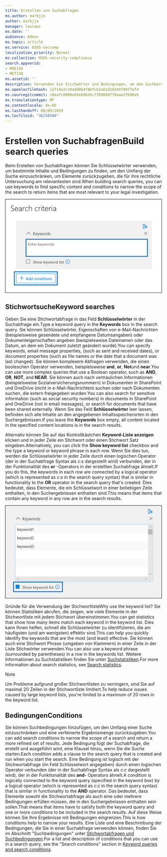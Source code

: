 ```yaml
---
title: Erstellen von Suchabfragen
ms.author: markjjo
author: markjjo
manager: laurawi
ms.date: ''
audience: Admin
ms.topic: article
ms.service: O365-seccomp
localization_priority: Normal
ms.collection: M365-security-compliance
search.appverid:
- MOE150
- MET150
ms.assetid: ''
description: Verwenden Sie Stichwörter und Bedingungen, um den Suchbereich bei der Suche nach Daten einzuschränken, wenn Sie die erweiterte eDiscovery in Microsoft 365 verwenden.
ms.openlocfilehash: 12f14e2c194dd8b4f8bfcb2a61d19244f8977ef4
ms.sourcegitcommit: c8ea7c0900e69e69bd5c735960df70aae27690a5
ms.translationtype: MT
ms.contentlocale: de-DE
ms.lasthandoff: 08/09/2019
ms.locfileid: "36258588"
---
```

# <a name="build-search-queries"></a><span data-ttu-id="f9021-103">Erstellen von Suchabfragen</span><span class="sxs-lookup"><span data-stu-id="f9021-103">Build search queries</span></span>

<span data-ttu-id="f9021-104">Beim Erstellen von Suchabfragen können Sie Schlüsselwörter verwenden, um bestimmte Inhalte und Bedingungen zu finden, um den Umfang der Suche einzuschränken, um Elemente zurückzugeben, die für ihre rechtliche Untersuchung am relevantesten sind.</span><span class="sxs-lookup"><span data-stu-id="f9021-104">When building search queries, you can use keywords to find specific content and conditions to narrow the scope of the search to return items that are most relevant to your legal investigation.</span></span>

![Verwenden von Stichwörtern und Bedingungen zum Einschränken der Ergebnisse einer Suche](../media/SearchQueryBox.png)

## <a name="keyword-searches"></a><span data-ttu-id="f9021-106">Stichwortsuche</span><span class="sxs-lookup"><span data-stu-id="f9021-106">Keyword searches</span></span>

<span data-ttu-id="f9021-107">Geben Sie eine Stichwortabfrage in das Feld **Schlüsselwörter** in der Suchabfrage ein.</span><span class="sxs-lookup"><span data-stu-id="f9021-107">Type a keyword query in the **Keywords** box in the search query.</span></span> <span data-ttu-id="f9021-108">Sie können Schlüsselwörter, Eigenschaften von e-Mail-Nachrichten (beispielsweise gesendete und empfangene Datumsangaben) oder Dokumenteigenschaften angeben (beispielsweise Dateinamen oder das Datum, an dem ein Dokument zuletzt geändert wurde).</span><span class="sxs-lookup"><span data-stu-id="f9021-108">You can specify keywords, email message properties, (such as sent and received dates), or document properties (such as file names or the date that a document was last changed).</span></span> <span data-ttu-id="f9021-109">Sie können komplexere Abfragen verwenden, die einen booleschen Operator verwenden, beispielsweise **and**, **or**, **Not**und **near**.</span><span class="sxs-lookup"><span data-stu-id="f9021-109">You can use more complex queries that use a Boolean operator, such as **AND**, **OR**, **NOT**, and **NEAR**.</span></span> <span data-ttu-id="f9021-110">Sie können auch nach vertraulichen Informationen (beispielsweise Sozialversicherungsnummern) in Dokumenten in SharePoint und OneDrive (nicht in e-Mail-Nachrichten) suchen oder nach Dokumenten suchen, die extern freigegeben wurden.</span><span class="sxs-lookup"><span data-stu-id="f9021-110">You can also search for sensitive information (such as social security numbers) in documents in SharePoint and OneDrive (not in email messages), or search for documents that have been shared externally.</span></span> <span data-ttu-id="f9021-111">Wenn Sie das Feld **Schlüsselwörter** leer lassen, befinden sich alle Inhalte an den angegebenen Inhaltsspeicherorten in den Suchergebnissen.</span><span class="sxs-lookup"><span data-stu-id="f9021-111">If you leave the **Keywords** box empty, all content located in the specified content locations is in the search results.</span></span>
    
<span data-ttu-id="f9021-112">Alternativ können Sie auf das Kontrollkästchen **Keyword-Liste anzeigen** klicken und in jeder Zeile ein Stichwort oder einen Stichwort Satz eingeben.</span><span class="sxs-lookup"><span data-stu-id="f9021-112">Alternatively, you can click the **Show keyword list** checkbox and the type a keyword or keyword phrase in each row.</span></span> <span data-ttu-id="f9021-113">Wenn Sie dies tun, werden die Schlüsselwörter in jeder Zeile durch einen logischen Operator (der in der Suchabfrage Syntax als *c:s* dargestellt wird) verbunden, der in der Funktionalität des **or** -Operators in der erstellten Suchabfrage ähnelt.</span><span class="sxs-lookup"><span data-stu-id="f9021-113">If you do this, the keywords in each row are connected by a logical operator (which is represented as *c:s* in the search query syntax) that is similar in functionality to the **OR** operator in the search query that's created.</span></span> <span data-ttu-id="f9021-114">Dies bedeutet, dass Elemente, die ein Schlüsselwort in einer beliebigen Zeile enthalten, in den Suchergebnissen enthalten sind.</span><span class="sxs-lookup"><span data-stu-id="f9021-114">This means that items that contain any keyword in any row are in the search results.</span></span>

![Verwenden der Stichwortliste zum Abrufen von Statistiken zu jedem Stichwort in der Abfrage](../media/KeywordListSearch.png)

<span data-ttu-id="f9021-116">Gründe für die Verwendung der Stichwortliste</span><span class="sxs-lookup"><span data-stu-id="f9021-116">Why use the keyword list?</span></span> <span data-ttu-id="f9021-117">Sie können Statistiken abrufen, die zeigen, wie viele Elemente in der Stichwortliste mit jedem Stichwort übereinstimmen.</span><span class="sxs-lookup"><span data-stu-id="f9021-117">You can get statistics that show how many items match each keyword in the keyword list.</span></span> <span data-ttu-id="f9021-118">Dies kann Ihnen helfen, schnell die Schlüsselwörter zu identifizieren, die am häufigsten (und am wenigsten) effektiv sind.</span><span class="sxs-lookup"><span data-stu-id="f9021-118">This can help you quickly identify the keywords that are the most (and least) effective.</span></span> <span data-ttu-id="f9021-119">Sie können auch eine Stichwort Phrase (umgeben von Klammern) in einer Zeile in der Liste Stichwörter verwenden.</span><span class="sxs-lookup"><span data-stu-id="f9021-119">You can also use a keyword phrase (surrounded by parentheses) in a row in the keywords list.</span></span> <span data-ttu-id="f9021-120">Weitere Informationen zu Suchstatistiken finden Sie unter [Suchstatistiken](search-statistics.md).</span><span class="sxs-lookup"><span data-stu-id="f9021-120">For more information about search statistics, see [Search statistics](search-statistics.md).</span></span>

> [!NOTE]
> <span data-ttu-id="f9021-121">Um Probleme aufgrund großer Stichwortlisten zu verringern, sind Sie auf maximal 20 Zeilen in der Stichwortliste limitiert.</span><span class="sxs-lookup"><span data-stu-id="f9021-121">To help reduce issues caused by large keyword lists, you're limited to a maximum of 20 rows in the keyword list.</span></span>

## <a name="conditions"></a><span data-ttu-id="f9021-122">Bedingungen</span><span class="sxs-lookup"><span data-stu-id="f9021-122">Conditions</span></span>
    
<span data-ttu-id="f9021-123">Sie können Suchbedingungen hinzufügen, um den Umfang einer Suche einzuschränken und eine verfeinerte Ergebnismenge zurückzugeben.</span><span class="sxs-lookup"><span data-stu-id="f9021-123">You can add search conditions to narrow the scope of a search and return a more refined set of results.</span></span> <span data-ttu-id="f9021-124">Jede Bedingung fügt der Suchabfrage, die erstellt und ausgeführt wird, eine Klausel hinzu, wenn Sie die Suche starten.</span><span class="sxs-lookup"><span data-stu-id="f9021-124">Each condition adds a clause to the search query that is created and run when you start the search.</span></span> <span data-ttu-id="f9021-125">Eine Bedingung ist logisch mit der Stichwortabfrage (im Feld Schlüsselwort angegeben) durch einen logischen Operator verbunden (der in der Suchabfrage Syntax als *c:c* dargestellt wird), der in der Funktionalität des **and-** Operators ähnelt.</span><span class="sxs-lookup"><span data-stu-id="f9021-125">A condition is logically connected to the keyword query (specified in the keyword box) by a logical operator (which is represented as *c:c* in the search query syntax) that is similar in functionality to the **AND** operator.</span></span> <span data-ttu-id="f9021-126">Das bedeutet, dass Elemente sowohl die Stichwortabfrage als auch eine oder mehrere Bedingungen erfüllen müssen, die in den Suchergebnissen enthalten sein sollen.</span><span class="sxs-lookup"><span data-stu-id="f9021-126">That means that items have to satisfy both the keyword query and one or more conditions to be included in the search results.</span></span> <span data-ttu-id="f9021-127">Auf diese Weise können Sie Ihre Ergebnisse mit Bedingungen eingrenzen.</span><span class="sxs-lookup"><span data-stu-id="f9021-127">This is how conditions help to narrow your results.</span></span> <span data-ttu-id="f9021-128">Eine Liste und eine Beschreibung der Bedingungen, die Sie in einer Suchabfrage verwenden können, finden Sie im Abschnitt "Suchbedingungen" unter [Stichwortabfragen und Suchbedingungen](../keyword-queries-and-search-conditions.md#search-conditions).</span><span class="sxs-lookup"><span data-stu-id="f9021-128">For a list and description of conditions that you can use in a search query, see the "Search conditions" section in [Keyword queries and search conditions](../keyword-queries-and-search-conditions.md#search-conditions).</span></span>
